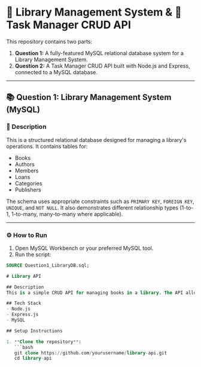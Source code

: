 # 📘 Library Management System & 🧾 Task Manager CRUD API

This repository contains two parts:

1. **Question 1:** A fully-featured MySQL relational database system for a Library Management System.
2. **Question 2:** A Task Manager CRUD API built with Node.js and Express, connected to a MySQL database.

---

## 📚 Question 1: Library Management System (MySQL)

### 📄 Description

This is a structured relational database designed for managing a library's operations. It contains tables for:

- Books
- Authors
- Members
- Loans
- Categories
- Publishers

The schema uses appropriate constraints such as `PRIMARY KEY`, `FOREIGN KEY`, `UNIQUE`, and `NOT NULL`. It also demonstrates different relationship types (1-to-1, 1-to-many, many-to-many where applicable).

---

### ⚙️ How to Run

1. Open MySQL Workbench or your preferred MySQL tool.
2. Run the script:

```sql
SOURCE Question1_LibraryDB.sql;

# Library API

## Description
This is a simple CRUD API for managing books in a library. The API allows users to create, read, update, and delete book records.

## Tech Stack
- Node.js
- Express.js
- MySQL

## Setup Instructions

1. **Clone the repository**:
   ```bash
   git clone https://github.com/yourusername/library-api.git
   cd library-api
